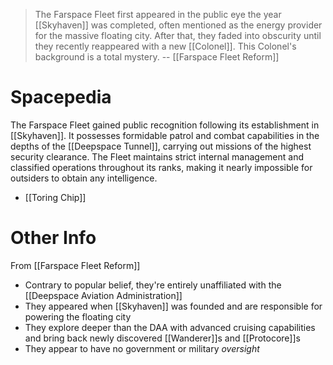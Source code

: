>  The Farspace Fleet first appeared in the public eye the year [[Skyhaven]] was completed, often mentioned as the energy provider for the massive floating city. After that, they faded into obscurity until they recently reappeared with a new [[Colonel]]. This Colonel's background is a total mystery.
>  -- [[Farspace Fleet Reform]]
# Spacepedia
The Farspace Fleet gained public recognition following its establishment in [[Skyhaven]]. It possesses formidable patrol and combat capabilities in the depths of the [[Deepspace Tunnel]], carrying out missions of the highest security clearance. 
The Fleet maintains strict internal management and classified operations throughout its ranks, making it nearly impossible for outsiders to obtain any intelligence.

* [[Toring Chip]]

# Other Info

From [[Farspace Fleet Reform]]
* Contrary to popular belief, they're entirely unaffiliated with the [[Deepspace Aviation Administration]] 
* They appeared when [[Skyhaven]] was founded and are responsible for powering the floating city
* They explore deeper than the DAA with advanced cruising capabilities and bring back newly discovered [[Wanderer]]s and [[Protocore]]s
* They appear to have no government or military *oversight*
